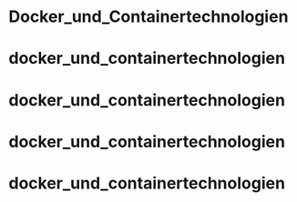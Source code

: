 # Docker_und_Containertechnologien
# docker_und_containertechnologien
# docker_und_containertechnologien
# docker_und_containertechnologien
# docker_und_containertechnologien
